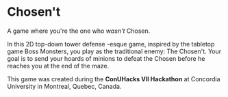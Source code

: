 # Chosen't
A game where you're the one who *wasn't* Chosen.

In this 2D top-down tower defense -esque game, inspired by the tabletop game Boss Monsters, you play as the traditional enemy: The Chosen't. Your goal is to send your hoards of minions to defeat the Chosen before he reaches you at the end of the maze.

This game was created during the **ConUHacks VII Hackathon** at Concordia University in Montreal, Quebec, Canada. 
